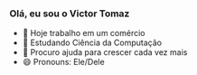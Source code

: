 ### Olá, eu sou o Victor Tomaz

- 🔭 Hoje trabalho em um comércio
- 🌱 Estudando Ciência da Computação
- 🤔 Procuro ajuda para crescer cada vez mais
- 😄 Pronouns: Ele/Dele
